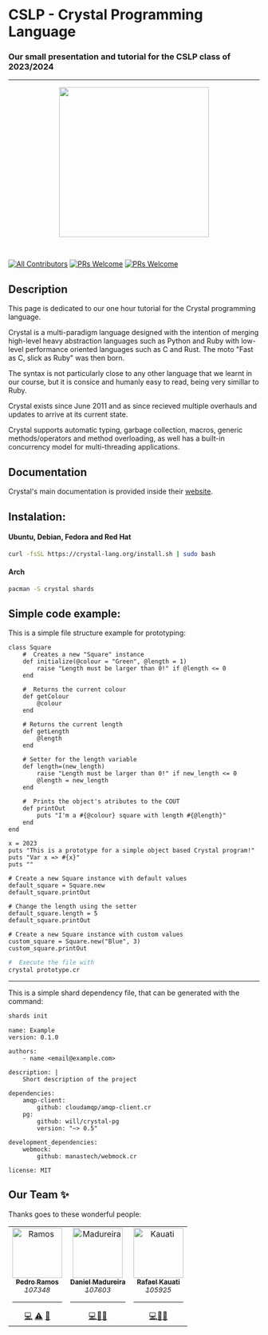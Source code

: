 # CSLP - Crystal Programming Language
### Our small presentation and tutorial for the CSLP class of 2023/2024
---

<p align="center">
    <img src="https://i.imgur.com/NzhRfGG.png" height="300px">
</p>

&nbsp;

[![All Contributors](https://img.shields.io/badge/Current%20Version-1.10.13-brightgreen.svg?style=for-the-badge)](http://makeapullrequest.com)
[![PRs Welcome](https://img.shields.io/badge/Latest%20Release-13%20October%202023-orange.svg?style=for-the-badge)](http://makeapullrequest.com)
[![PRs Welcome](https://img.shields.io/badge/Documentation-crystal%20lang%20org-blue.svg?style=for-the-badge)](http://makeapullrequest.com)

## Description
This page is dedicated to our one hour tutorial for the Crystal programming language.

Crystal is a multi-paradigm language designed with the intention of merging high-level heavy abstraction languages such as Python and Ruby with low-level performance oriented languages such as C and Rust.
The moto "Fast as C, slick as Ruby" was then born.

The syntax is not particularly close to any other language that we learnt in our course, but it is consice and humanly easy to read, being very simillar to Ruby.

Crystal exists since June 2011 and as since recieved multiple overhauls and updates to arrive at its current state.

Crystal supports automatic typing, garbage collection, macros, generic methods/operators and method overloading, as well has a built-in concurrency model for multi-threading applications.

## Documentation
Crystal's main documentation is provided inside their [website](https://crystal-lang.org). 

## Instalation:
#### Ubuntu, Debian, Fedora and Red Hat
```bash
curl -fsSL https://crystal-lang.org/install.sh | sudo bash
```

#### Arch
```bash
pacman -S crystal shards
```

## Simple code example:
This is a simple file structure example for prototyping:
```
class Square
    #  Creates a new "Square" instance
    def initialize(@colour = "Green", @length = 1)
        raise "Length must be larger than 0!" if @length <= 0
    end

    #  Returns the current colour
    def getColour
        @colour
    end

    # Returns the current length
    def getLength
        @length
    end

    # Setter for the length variable
    def length=(new_length)
        raise "Length must be larger than 0!" if new_length <= 0
        @length = new_length
    end

    #  Prints the object's atributes to the COUT 
    def printOut
        puts "I'm a #{@colour} square with length #{@length}"
    end
end

x = 2023
puts "This is a prototype for a simple object based Crystal program!"
puts "Var x => #{x}"
puts ""

# Create a new Square instance with default values
default_square = Square.new
default_square.printOut

# Change the length using the setter
default_square.length = 5
default_square.printOut

# Create a new Square instance with custom values
custom_square = Square.new("Blue", 3)
custom_square.printOut

```
```bash
#  Execute the file with
crystal prototype.cr
```
---
This is a simple shard dependency file, that can be generated with the command:
```bash
shards init
```
```
name: Example
version: 0.1.0

authors:
    - name <email@example.com>

description: |
    Short description of the project

dependencies:
    amqp-client:
        github: cloudamqp/amqp-client.cr
    pg:
        github: will/crystal-pg
        version: "~> 0.5"

development_dependencies:
    webmock:
        github: manastech/webmock.cr

license: MIT
```
## Our Team ✨

Thanks goes to these wonderful people:

<!-- ALL-CONTRIBUTORS-LIST:START - Do not remove or modify this section -->
<!-- prettier-ignore-start -->
<!-- markdownlint-disable -->
<table>
  <tr>
    <td align="center"><a href="https://github.com/P-Ramos16"><img src="https://avatars0.githubusercontent.com/P-Ramos16?v=3" width="100px;" alt="Ramos"/><br /><sub><b>Pedro Ramos</b><br><i>107348</i></sub></a><hr><a href="https://github.com/P-Ramos16" title="Code">💻</a> <a href="https://github.com/codesandbox/codesandbox-client/commits?author=CompuIves" title="Tests">⚠️</a> <a href="#tool-CompuIves" title="Tools">🔧</a></td>
    <td align="center"><a href="https://github.com/Dan1m4D"><img src="https://avatars0.githubusercontent.com/Dan1m4D?v=3" width="100px;" alt="Madureira"/><br /><sub><b>Daniel Madureira</b><br><i>107603</i></sub></a><hr><a href="https://github.com/Dan1m4D" title="Code">💻</a><a href="#design-CompuIves" title="Design">🎨</a><a href="#blog-CompuIves" title="Blogposts">📝</a></td>
    <td align="center"><a href="https://github.com/Rafael-Kauati"><img src="https://avatars0.githubusercontent.com/Rafael-Kauati?v=3" width="100px;" alt="Kauati"/><br /><sub><b>Rafael Kauati</b><br><i>105925</i></sub></a><hr><a href="https://github.com/Rafael-Kauati" title="Code">💻</a><a href="#tool-MergeMaestro" title="Tools">🔀</a><a href="#tool-CompuIves" title="Tools">🔧</a></td>
  </tr>
</table>

<!-- markdownlint-enable -->
<!-- prettier-ignore-end -->

<!-- ALL-CONTRIBUTORS-LIST:END -->
